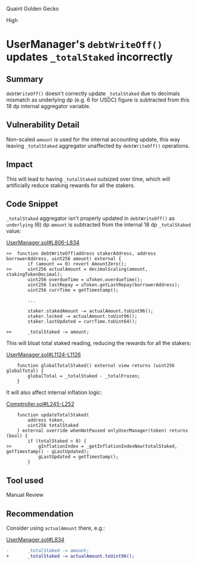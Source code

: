 Quaint Golden Gecko

High

# UserManager's `debtWriteOff()` updates `_totalStaked` incorrectly

## Summary

`debtWriteOff()` doesn't correctly update `_totalStaked` due to decimals mismatch as underlying dp (e.g. 6 for USDC) figure is subtracted from this 18 dp internal aggregator variable.

## Vulnerability Detail

Non-scaled `amount` is used for the internal accounting update, this way leaving `_totalStaked` aggregator unaffected by `debtWriteOff()` operations.

## Impact

This will lead to having `_totalStaked` outsized over time, which will artificially reduce staking rewards for all the stakers.

## Code Snippet

`_totalStaked` aggregator isn't properly updated in `debtWriteOff()` as `underlying` (6) dp `amount` is subtracted from the internal 18 dp `_totalStaked` value:

[UserManager.sol#L806-L834](https://github.com/sherlock-audit/2024-06-union-finance-update-2/blob/main/union-v2-contracts/contracts/user/UserManager.sol#L806-L834)

```solidity
>>  function debtWriteOff(address stakerAddress, address borrowerAddress, uint256 amount) external {
        if (amount == 0) revert AmountZero();
>>      uint256 actualAmount = decimalScaling(amount, stakingTokenDecimal);
        uint256 overdueTime = uToken.overdueTime();
        uint256 lastRepay = uToken.getLastRepay(borrowerAddress);
        uint256 currTime = getTimestamp();

        ...

        staker.stakedAmount -= actualAmount.toUint96();
        staker.locked -= actualAmount.toUint96();
        staker.lastUpdated = currTime.toUint64();

>>      _totalStaked -= amount;
```

This will bloat total staked reading, reducing the rewards for all the stakers:

[UserManager.sol#L1124-L1126](https://github.com/sherlock-audit/2024-06-union-finance-update-2/blob/main/union-v2-contracts/contracts/user/UserManager.sol#L1124-L1126)

```solidity
    function globalTotalStaked() external view returns (uint256 globalTotal) {
        globalTotal = _totalStaked - _totalFrozen;
    }
```

It will also affect internal inflation logic:

[Comptroller.sol#L245-L252](https://github.com/sherlock-audit/2024-06-union-finance-update-2/blob/main/union-v2-contracts/contracts/token/Comptroller.sol#L245-L252)

```solidity
    function updateTotalStaked(
        address token,
        uint256 totalStaked
    ) external override whenNotPaused onlyUserManager(token) returns (bool) {
        if (totalStaked > 0) {
>>          gInflationIndex = _getInflationIndexNew(totalStaked, getTimestamp() - gLastUpdated);
            gLastUpdated = getTimestamp();
        }
```


## Tool used

Manual Review

## Recommendation

Consider using `actualAmount` there, e.g.:

[UserManager.sol#L834](https://github.com/sherlock-audit/2024-06-union-finance-update-2/blob/main/union-v2-contracts/contracts/user/UserManager.sol#L834)

```diff
-       _totalStaked -= amount;
+       _totalStaked -= actualAmount.toUint96();
```
